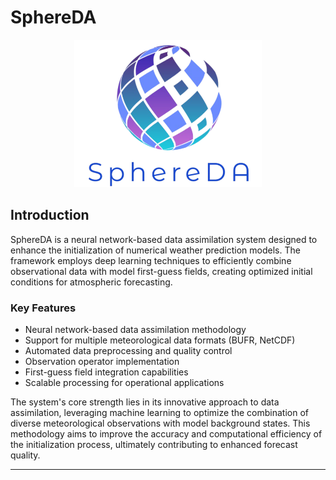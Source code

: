 # SphereDA
<div align="center">
  <img src="images/sphereda_logo_with_name.png" alt="SphereDA Logo" width="300"/>
</div>


## Introduction

SphereDA is a neural network-based data assimilation system designed to enhance the initialization of numerical weather prediction models. The framework employs deep learning techniques to efficiently combine observational data with model first-guess fields, creating optimized initial conditions for atmospheric forecasting.

### Key Features
- Neural network-based data assimilation methodology
- Support for multiple meteorological data formats (BUFR, NetCDF)
- Automated data preprocessing and quality control
- Observation operator implementation
- First-guess field integration capabilities
- Scalable processing for operational applications

The system's core strength lies in its innovative approach to data assimilation, leveraging machine learning to optimize the combination of diverse meteorological observations with model background states. This methodology aims to improve the accuracy and computational efficiency of the initialization process, ultimately contributing to enhanced forecast quality.

---
